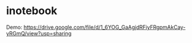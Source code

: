 # inotebook
Demo:
https://drive.google.com/file/d/1_6YOG_GaAgjdRFiyFRgpmAkCay-yRGmQ/view?usp=sharing
